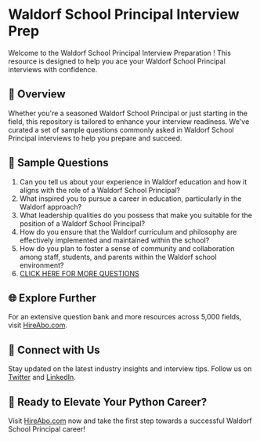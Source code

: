 # Waldorf School Principal Interview Prep

Welcome to the Waldorf School Principal Interview Preparation ! This resource is designed to help you ace your Waldorf School Principal interviews with confidence.

## 🚀 Overview

Whether you're a seasoned Waldorf School Principal or just starting in the field, this repository is tailored to enhance your interview readiness. We've curated a set of sample questions commonly asked in Waldorf School Principal interviews to help you prepare and succeed.

## 📝 Sample Questions

1. Can you tell us about your experience in Waldorf education and how it aligns with the role of a Waldorf School Principal?
2. What inspired you to pursue a career in education, particularly in the Waldorf approach?
3. What leadership qualities do you possess that make you suitable for the position of a Waldorf School Principal?
4. How do you ensure that the Waldorf curriculum and philosophy are effectively implemented and maintained within the school?
5. How do you plan to foster a sense of community and collaboration among staff, students, and parents within the Waldorf school environment?
6. [CLICK HERE FOR MORE QUESTIONS](https://hireabo.com/job/4_0_45/Waldorf%20School%20Principal)

## 🌐 Explore Further

For an extensive question bank and more resources across 5,000 fields, visit [HireAbo.com](https://www.hireabo.com).

## 📱 Connect with Us

Stay updated on the latest industry insights and interview tips. Follow us on [Twitter](https://twitter.com/hireabo) and [LinkedIn](https://www.linkedin.com/in/hire-abo-3609972a8/).

## 🚀 Ready to Elevate Your Python Career?

Visit [HireAbo.com](https://www.hireabo.com) now and take the first step towards a successful Waldorf School Principal career!